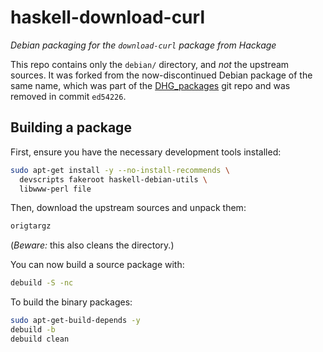 haskell-download-curl
=====================

*Debian packaging for the `download-curl` package from Hackage*

This repo contains only the `debian/` directory, and *not* the upstream sources.
It was forked from the now-discontinued Debian package of the same name, which
was part of the [DHG_packages][1] git repo and was removed in commit `ed54226`.

[1]: http://anonscm.debian.org/git/pkg-haskell/DHG_packages.git/

Building a package
------------------

First, ensure you have the necessary development tools installed:

```Bash
sudo apt-get install -y --no-install-recommends \
  devscripts fakeroot haskell-debian-utils \
  libwww-perl file
```

Then, download the upstream sources and unpack them:

```Bash
origtargz
```

(*Beware:* this also cleans the directory.)

You can now build a source package with:

```Bash
debuild -S -nc
```

To build the binary packages:

```Bash
sudo apt-get-build-depends -y
debuild -b
debuild clean
```
